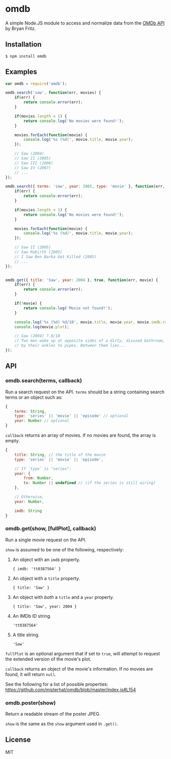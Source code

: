 # omdb
A simple Node.JS module to access and normalize data from the
[OMDb API](http://www.omdbapi.com/) by Bryan Fritz.

## Installation
    $ npm install omdb

## Examples

```javascript
var omdb = require('omdb');

omdb.search('saw', function(err, movies) {
    if(err) {
        return console.error(err);
    }

    if(movies.length < 1) {
        return console.log('No movies were found!');
    }

    movies.forEach(function(movie) {
        console.log('%s (%d)', movie.title, movie.year);
    });

    // Saw (2004)
    // Saw II (2005)
    // Saw III (2006)
    // Saw IV (2007)
    // ...
});

omdb.search({ terms: 'saw', year: 2005, type: 'movie' }, function(err, movies) {
    if(err) {
        return console.error(err);
    }

    if(movies.length < 1) {
        return console.log('No movies were found!');
    }

    movies.forEach(function(movie) {
        console.log('%s (%d)', movie.title, movie.year);
    });

    // Saw II (2005)
    // Saw Rebirth (2005)
    // I Saw Ben Barka Get Killed (2005)
    // ...
});


omdb.get({ title: 'Saw', year: 2004 }, true, function(err, movie) {
    if(err) {
        return console.error(err);
    }

    if(!movie) {
        return console.log('Movie not found!');
    }

    console.log('%s (%d) %d/10', movie.title, movie.year, movie.imdb.rating);
    console.log(movie.plot);

    // Saw (2004) 7.6/10
    // Two men wake up at opposite sides of a dirty, disused bathroom, chained
    // by their ankles to pipes. Between them lies...
});
```

## API
### omdb.search(terms, callback)
Run a search request on the API. `terms` should be a string containing search
terms or an object such as:

```javascript
{
    terms: String,
    type: 'series' || 'movie' || 'episode' // optional
    year: Number // optional
}
```

`callback` returns an array of movies. If no movies are
found, the array is empty.

```javascript
{
    title: String, // the title of the movie
    type: 'series' || 'movie' || 'episode',

    // If `type` is "series":
    year: {
        from: Number,
        to: Number || undefined // (if the series is still airing)
    },

    // Otherwise,
    year: Number,

    imdb: String
}
```

### omdb.get(show, [fullPlot], callback)
Run a single movie request on the API.

`show` is assumed to be one of the following, respectively:

1. An object with an `imdb` property.

    `{ imdb: 'tt0387564' }`
2. An object with a `title` property.

    `{ title: 'Saw' }`
3. An object with *both* a `title` and a `year` property.

    `{ title: 'Saw', year: 2004 }`
4. An IMDb ID string.

    `'tt0387564'`
5. A title string.

    `'Saw'`

`fullPlot` is an optional argument that if set to `true`, will attempt to
request the extended version of the movie's plot.

`callback` returns an object of the movie's information. If no movies are
found, it will return `null`.

See the following for a list of possible properties:
https://github.com/misterhat/omdb/blob/master/index.js#L154

### omdb.poster(show)
Return a readable stream of the poster JPEG.

`show` is the same as the `show` argument used in `.get()`.

## License
MIT
